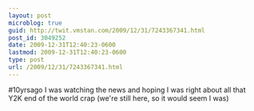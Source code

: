 ```yaml
---
layout: post
microblog: true
guid: http://twit.vmstan.com/2009/12/31/7243367341.html
post_id: 3049252
date: 2009-12-31T12:40:23-0600
lastmod: 2009-12-31T12:40:23-0600
type: post
url: /2009/12/31/7243367341.html
---
```

#10yrsago I was watching the news and hoping I was right about all that Y2K end of the world crap (we're still here, so it would seem I was)
